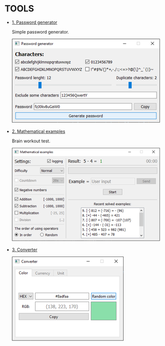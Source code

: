 # TOOLS

<ul>
  <li>
    <a href='pyqt6/password_generator/password_generator.py'>1. Password generator</a>
    <p>Simple password generator.</p>
    <img src='demonstration/1_password_generator.png'>
  </li>
  <br>
  <li>
    <a href='pyqt6/math_examples/math_examples.py'>2. Mathematical examples</a>
    <p>Brain workout test.</p>
    <img src='demonstration/2_math_examples.png'>
  </li>
  <br>
  <li>
    <a href='pyqt6/converter/converter.py'>3. Converter</a>
	<p></p>
    <img src='demonstration/3_converter.png'>
  </li>
</ul>
